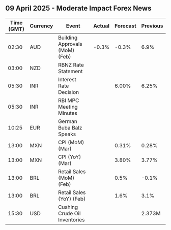 ## 09 April 2025 - Moderate Impact Forex News

| Time (GMT) | Currency | Event | Actual | Forecast | Previous |
|------|----------|-------|--------|----------|----------|
| 02:30 | AUD | Building Approvals (MoM) (Feb) | -0.3% | -0.3% | 6.9% |
| 03:00 | NZD | RBNZ Rate Statement |  |  |  |
| 05:30 | INR | Interest Rate Decision |  | 6.00% | 6.25% |
| 05:30 | INR | RBI MPC Meeting Minutes |  |  |  |
| 10:25 | EUR | German Buba Balz Speaks |  |  |  |
| 13:00 | MXN | CPI (MoM) (Mar) |  | 0.31% | 0.28% |
| 13:00 | MXN | CPI (YoY) (Mar) |  | 3.80% | 3.77% |
| 13:00 | BRL | Retail Sales (MoM) (Feb) |  | 0.5% | -0.1% |
| 13:00 | BRL | Retail Sales (YoY) (Feb) |  | 1.6% | 3.1% |
| 15:30 | USD | Cushing Crude Oil Inventories |  |  | 2.373M |
